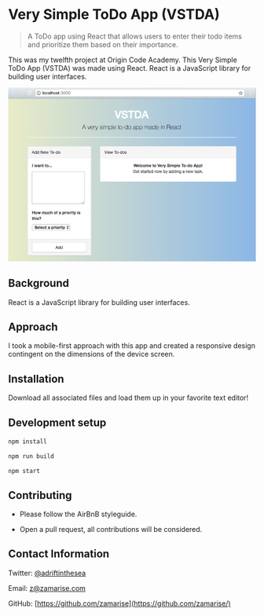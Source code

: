 # Very Simple ToDo App (VSTDA)

> A ToDo app using React that allows users to enter their todo items and prioritize them based on their importance.

This was my twelfth project at Origin Code Academy. This Very Simple ToDo App (VSTDA) was made using React. React is a JavaScript library for building user interfaces.

![](vstda-react.png)

## Background

React is a JavaScript library for building user interfaces.

## Approach

I took a mobile-first approach with this app and created a responsive design contingent on the dimensions of the device screen.

## Installation

Download all associated files and load them up in your favorite text editor!

## Development setup

```
npm install
```

```
npm run build
```

```
npm start
```

## Contributing

- Please follow the AirBnB styleguide.

- Open a pull request, all contributions will be considered.

## Contact Information

Twitter: [@adriftinthesea](https://twitter.com/adriftinthesea)

Email: z@zamarise.com

GitHub: [https://github.com/zamarise](https://github.com/zamarise/)
